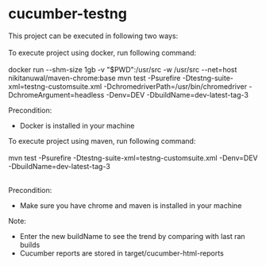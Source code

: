 # cucumber-testng

This project can be executed in following two ways:<br/><br/>
To execute project using docker, run following command:<br/><br/>
docker run --shm-size 1gb -v "$PWD":/usr/src -w /usr/src --net=host nikitanuwal/maven-chrome:base mvn test -Psurefire -Dtestng-suite-xml=testng-customsuite.xml -DchromedriverPath=/usr/bin/chromedriver -DchromeArgument=headless -Denv=DEV -DbuildName=dev-latest-tag-3

Precondition:
* Docker is installed in your machine

To execute project using maven, run following command:<br/><br/>
mvn test -Psurefire -Dtestng-suite-xml=testng-customsuite.xml -Denv=DEV -DbuildName=dev-latest-tag-3<br/><br/>

Precondition:
* Make sure you have chrome and maven is installed in your machine

Note:
* Enter the new buildName to see the trend by comparing with last ran builds
* Cucumber reports are stored in target/cucumber-html-reports
